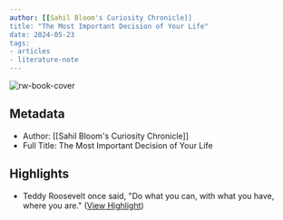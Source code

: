 ```yaml
---
author: [[Sahil Bloom's Curiosity Chronicle]]
title: "The Most Important Decision of Your Life"
date: 2024-05-23
tags: 
- articles
- literature-note
---
```

![rw-book-cover](https://readwise-assets.s3.amazonaws.com/static/images/article4.6bc1851654a0.png)

## Metadata
- Author: [[Sahil Bloom's Curiosity Chronicle]]
- Full Title: The Most Important Decision of Your Life

## Highlights
- Teddy Roosevelt once said, "Do what you can, with what you have, where you are." ([View Highlight](https://read.readwise.io/read/01hygwe4nyh8athbjbw0tev3c0))

